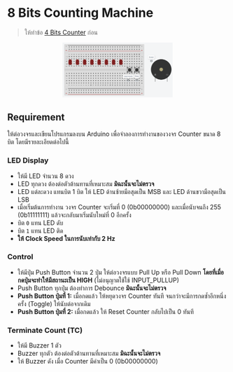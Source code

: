 # 8 Bits Counting Machine

> ให้ทำข้อ [4 Bits Counter](../03-4-bits-counter/) ก่อน

<p align="center">
  <img src="./assets/problem.png" width="50%">
</p>

## Requirement

ให้ต่อวงจรและเขียนโปรแกรมลงบน Arduino เพื่อจำลองการทำงานของวงจร Counter ขนาด 8 บิต โดยมีรายละเอียดต่อไปนี้

### LED Display

- ให้มี LED จำนวน 8 ดวง
- LED ทุกดวง ต้องต่อตัวต้านทานที่เหมาะสม **มิฉะนั้นจะไม่ตรวจ**
- LED แต่ละดวง แทนบิต 1 บิต ให้ LED ด้านซ้ายมือสุดเป็น MSB และ LED ด้านขวามือสุดเป็น LSB
- เมื่อเริ่มต้นการทำงาน วงจร Counter จะเริ่มที่ 0 (0b00000000) และเมื่อนับจนถึง 255 (0b11111111) แล้วจะกลับมาเริ่มนับใหม่ที่ 0 อีกครั้ง
- บิต `0` แทน LED ดับ
- บิต `1` แทน LED ติด
- **ให้ Clock Speed ในการนับเท่ากับ 2 Hz**

### Control  

- ให้มีปุ่ม Push Button จำนวน 2 ปุ่ม ให้ต่อวงจรแบบ Pull Up หรือ Pull Down **โดยที่เมื่อกดปุ่มจะทำให้มีสถานะเป็น HIGH** (ไม่อนุญาตใช้ใช้ INPUT_PULLUP)
- Push Button ทุกปุ่ม ต้องทำการ Debounce **มิฉะนั้นจะไม่ตรวจ**
- **Push Button ปุ่มที่ 1:** เมื่อกดแล้ว ให้หยุดวงจร Counter ทันที จนกว่าจะมีการกดซ้ำอีกหนึ่งครั้ง (Toggle) ให้นับต่อจากเดิม
- **Push Button ปุ่มที่ 2:** เมื่อกดแล้ว ให้ Reset Counter กลับไปเป็น 0 ทันที

### Terminate Count (TC)

- ให้มี Buzzer 1 ตัว
- Buzzer ทุกตัว ต้องต่อตัวต้านทานที่เหมาะสม **มิฉะนั้นจะไม่ตรวจ**
- ให้ Buzzer ดัง เมื่อ Counter มีค่าเป็น 0 (0b00000000)